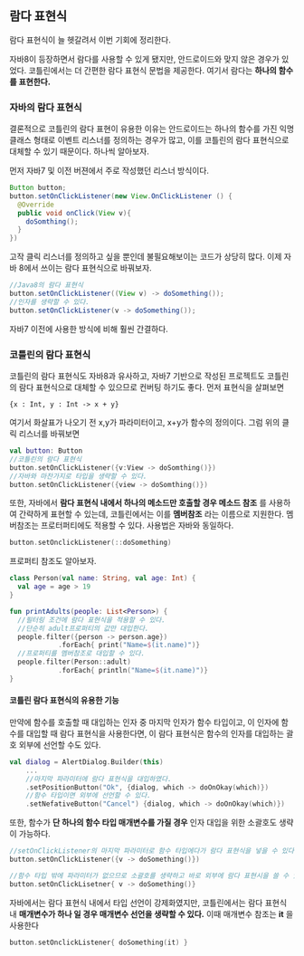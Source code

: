 ## 람다 표현식

람다 표현식이 늘 헷갈려서 이번 기회에 정리한다.

자바8이 등장하면서 람다를 사용할 수 있게 됐지만, 안드로이드와 맞지 않은 경우가 있었다. 코틀린에서는 더 간편한 람다 표현식 문법을 제공한다. 여기서 람다는 **하나의 함수를 표현한다.**

### 자바의 람다 표현식

결론적으로 코틀린의 람다 표현이 유용한 이유는 안드로이드는 하나의 함수를 가진 익명 클래스 형태로 이벤트 리스너를 정의하는 경우가 많고, 이를 코틀린의 람다 표현식으로 대체할 수 있기 때문이다. 하나씩 알아보자.

먼저 자바7 및 이전 버젼에서 주로 작성했던 리스너 방식이다.

```java
Button button;
button.setOnClickListener(new View.OnClickListener () {
  @Override
  public void onClick(View v){
    doSomthing();
  }
})
```

고작 클릭 리스너를 정의하고 싶을 뿐인데 불필요해보이는 코드가 상당히 많다. 이제 자바 8에서 쓰이는 람다 표현식으로 바꿔보자.

```java
//Java8의 람다 표현식
button.setOnClickListener((View v) -> doSomething());
//인자를 생략할 수 있다.
button.setOnClickListener(v -> doSomething());
```

자바7 이전에 사용한 방식에 비해 훨씬 간결하다.



### 코틀린의 람다 표현식 

코틀린의 람다 표현식도 자바8과 유사하고, 자바7 기반으로 작성된 프로젝트도 코틀린의 람다 표현식으로 대체할 수 있으므로 컨버팅 하기도 좋다. 먼저 표현식을 살펴보면

`{x : Int, y : Int -> x + y}`

여기서 화살표가 나오기 전 x,y가 파라미터이고, x+y가 함수의 정의이다. 그럼 위의 클릭 리스너를 바꿔보면

````kotlin
val button: Button
//코틀린의 람다 표현식
button.setOnClickListener({v:View -> doSomthing()})
//자바와 마찬가지로 타입을 생략할 수 있다.
button.setOnClickListener({view -> doSomthing()})
````

또한, 자바에서 **람다 표현식 내에서 하나의 메소드만 호출할 경우 메소드 참조** 를 사용하여 간략하게 표현할 수 있는데, 코틀린에서는 이를 **멤버참조** 라는 이름으로 지원한다. 멤버참조는 프로터퍼티에도 적용할 수 있다. 사용법은 자바와 동일하다. 

```kotlin
button.setOnclickListener(::doSomething)
```

프로퍼티 참조도 알아보자.

```kotlin
class Person(val name: String, val age: Int) {
  val age = age > 19
}

fun printAdults(people: List<Person>) {
  //필터링 조건에 람다 표현식을 적용할 수 있다. 
  //단순히 adult프로퍼티의 값만 대입한다.
  people.filter({person -> person.age})
  			.forEach{ print("Name=$(it.name)")}
  //프로퍼티를 멤버참조로 대입할 수 있다.
  people.filter(Person::adult)
  			.forEach{ println("Name=$(it.name)")}
}

```

#### 코틀린 람다 표현식의 유용한 기능 

만약에 함수를 호출할 때 대입하는 인자 중 마지막 인자가 함수 타입이고, 이 인자에 함수를 대입할 때 람다 표현식을 사용한다면, 이 람다 표현식은 함수의 인자를 대입하는 괄호 외부에 선언할 수도 있다. 

```kotlin
val dialog = AlertDialog.Builder(this)
	...
	//마지막 파라미터에 람다 표현식을 대입하였다. 
	.setPositionButton("Ok", {dialog, which -> doOnOkay(which)})
	//함수 타입이면 외부에 선언할 수 있다.
	.setNefativeButton("Cancel") {dialog, which -> doOnOkay(which)})   
```

또한, 함수가 **단 하나의 함수 타입 매개변수를 가질 경우** 인자 대입을 위한 소괄호도 생략이 가능하다.

```kotlin
//setOnClickListener의 마지막 파라미터로 함수 타입에다가 람다 표현식을 넣을 수 있다.
button.setOnClickListener({v -> doSomething()})

//함수 타입 밖에 파라미터가 없으므로 소괄호를 생략하고 바로 외부에 람다 표현시을 쓸 수 있다.
button.setOnClickLisetner{ v -> doSomething()}
```

자바에서는 람다 표현식 내에서 타입 선언이 강제화였지만, 코틀린에서는 람다 표현식 내 **매개변수가 하나 일 경우 매개변수 선언을 생략할 수 있다.** 이때 매개변수 참조는 **it** 을 사용한다

```kotlin
button.setOnclickListener{ doSomething(it) }
```

